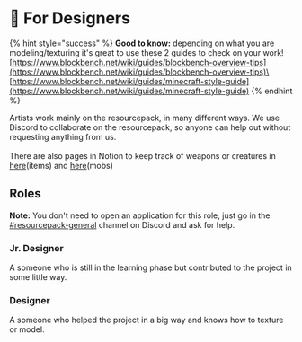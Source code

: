 # 🎨 For Designers

{% hint style="success" %}
**Good to know:** depending on what you are modeling/texturing it's great to use these 2 guides to check on your work!\
[https://www.blockbench.net/wiki/guides/blockbench-overview-tips](https://www.blockbench.net/wiki/guides/blockbench-overview-tips)\
[https://www.blockbench.net/wiki/guides/minecraft-style-guide](https://www.blockbench.net/wiki/guides/minecraft-style-guide)
{% endhint %}

Artists work mainly on the resourcepack, in many different ways. We use Discord to collaborate on the resourcepack, so anyone can help out without requesting anything from us.\
\
There are also pages in Notion to keep track of weapons or creatures in [here](https://www.notion.so/gensokyorealoaded/afc6a9450ab048debb45474e0819e138?v=19d48d004b8e49f19553356274f49e91)(items) and [here](https://www.notion.so/gensokyorealoaded/0f4aa9d48f3e45e5b61e2b49f9f504e2?v=64296c0854104e15b819c6a51687a8ba)(mobs)

## Roles

**Note:** You don't need to open an application for this role, just go in the [#resourcepack-general](https://discord.com/channels/1013224109473284126/1013240388452089947) channel on Discord and ask for help.

### Jr. Designer

A someone who is still in the learning phase but contributed to the project in some little way.

### Designer

A someone who helped the project in a big way and knows how to texture or model.

